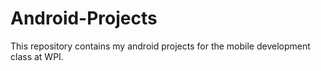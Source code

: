# Android-Projects

This repository contains my android projects for the mobile development class at WPI.
